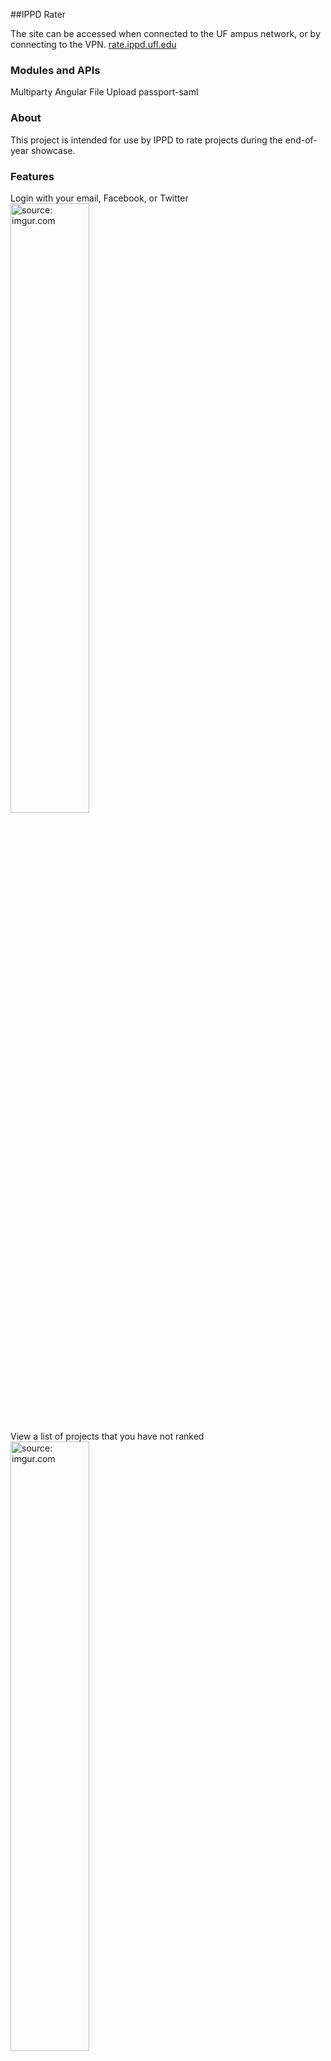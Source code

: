 ##IPPD Rater

The site can be accessed when connected to the UF ampus network, or by connecting to the VPN. 
<a href="http://rate.ippd.ufl.edu/"> rate.ippd.ufl.edu</a>

### Modules and APIs
Multiparty
Angular File Upload
passport-saml


### About
This project is intended for use by IPPD to rate projects during the end-of-year showcase.

### Features
Login with your email, Facebook, or Twitter
<a href="http://imgur.com/rfHiRGD"><img src="http://i.imgur.com/rfHiRGD.png" title="source: imgur.com" width="50%" height="50%"/></a>

View a list of projects that you have not ranked
<a href="http://imgur.com/XXOmlJ6"><img src="http://i.imgur.com/XXOmlJ6.png" title="source: imgur.com" width="50%" height="50%" /></a>

Rate project qccording to 3 exciting criteria
<a href="http://imgur.com/afpenCd"><img src="http://i.imgur.com/afpenCd.png" title="source: imgur.com" width="50%" height="50%"/></a>

Easily revisit projects you have rated
<a href="http://imgur.com/V7rDL8y"><img src="http://i.imgur.com/V7rDL8y.png" title="source: imgur.com" width="50%" height="50%"/></a>

Judges can rank their top 3 projects for each category
<a href="http://imgur.com/3tB7GWd"><img src="http://i.imgur.com/3tB7GWd.png" title="source: imgur.com" width="50%" height="50%"/></a>

Admins can change the website's theme with ease
<a href="http://imgur.com/PjxjLZq"><img src="http://i.imgur.com/PjxjLZq.png" title="source: imgur.com" width="50%" height="50%"/></a>

Admins can easily delete, add, and manage projects and users
<a href="http://imgur.com/JukPyxo"><img src="http://i.imgur.com/JukPyxo.png" title="source: imgur.com" width="50%" height="50%"/></a>

### Setup
In order to setup this repository clone the project then run

```bash
$ npm install
```

A local.js file is required. This file is NOT included in this public repository for privacy reasons. You can contact Amanda to request the file we used for testing.  Once you get it, copy it into config/env.

Alternatively you can create your own following this formart:
```javascript
'use strict';

// This is the local.js file that you will be adding to config/env

module.exports = {  
  db: {
    uri: <Mongo URI>,
    options: {
      user: <Username>,
      pass: <Password>
    }
  },
  sessionSecret: process.env.SESSION_SECRET || 'secretphrase',
  facebook: {
    clientID: process.env.FACEBOOK_ID || 'APP_ID',
    clientSecret: process.env.FACEBOOK_SECRET || 'APP_SECRET',
    callbackURL: '/api/auth/facebook/callback'
  },
  passport: {
    strategy : 'saml',
    saml : {
      path : <Redirect path after login>,
      entryPoint : <Your IDP entry point>,
      issuer : 'passport-saml'
    }
  }
};
```

Once the local.js file has been created run

```bash
$ grunt
```

Next, open a browser and go to "localhost/3000" (or if you're still using IE or Edge, then "http://localhost/3000") and you should see the webpage.
